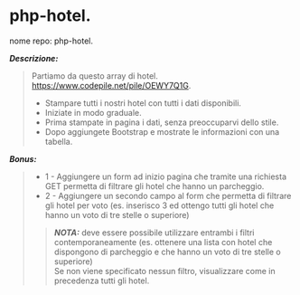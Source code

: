 
# php-hotel.

nome repo: php-hotel.

***Descrizione:***  
  >Partiamo da questo array di hotel. https://www.codepile.net/pile/OEWY7Q1G.  
  > - Stampare tutti i nostri hotel con tutti i dati disponibili.  
  > - Iniziate in modo graduale.  
  > - Prima stampate in pagina i dati, senza preoccuparvi dello stile.  
  > - Dopo aggiungete Bootstrap e mostrate le informazioni con una tabella.  

***Bonus:***  
  > - 1 - Aggiungere un form ad inizio pagina che tramite una richiesta GET permetta di filtrare gli hotel che hanno un parcheggio.  
  > - 2 - Aggiungere un secondo campo al form che permetta di filtrare gli hotel per voto (es. inserisco 3 ed ottengo tutti gli hotel che hanno un voto di tre stelle o superiore)  
>> ***NOTA:*** deve essere possibile utilizzare entrambi i filtri contemporaneamente (es. ottenere una lista con hotel che dispongono di parcheggio e che hanno un voto di tre stelle o superiore)  
Se non viene specificato nessun filtro, visualizzare come in precedenza tutti gli hotel.
